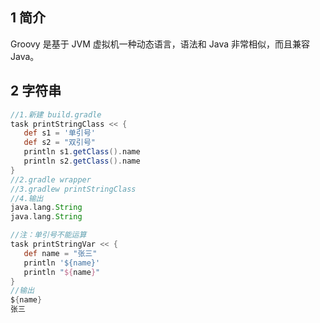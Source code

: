 ## 1 简介

Groovy 是基于 JVM 虚拟机一种动态语言，语法和 Java 非常相似，而且兼容 Java。

## 2 字符串

```groovy
//1.新建 build.gradle
task printStringClass << {
   def s1 = '单引号'
   def s2 = "双引号"
   println s1.getClass().name
   println s2.getClass().name
}
//2.gradle wrapper
//3.gradlew printStringClass
//4.输出
java.lang.String
java.lang.String

//注：单引号不能运算
task printStringVar << {
   def name = "张三"
   println '${name}'
   println "${name}"
}
//输出
${name}
张三
```

